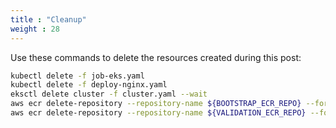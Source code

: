 ```yaml
---
title : "Cleanup"
weight : 28
---
```


Use these commands to delete the resources created during this post:

```bash
kubectl delete -f job-eks.yaml
kubectl delete -f deploy-nginx.yaml
eksctl delete cluster -f cluster.yaml --wait
aws ecr delete-repository --repository-name ${BOOTSTRAP_ECR_REPO} --force
aws ecr delete-repository --repository-name ${VALIDATION_ECR_REPO} --force
```
